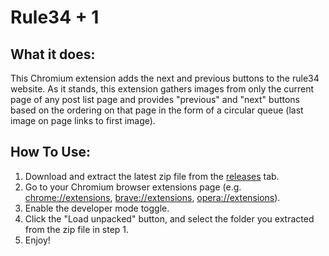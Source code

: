 # Rule34 + 1

## What it does:

This Chromium extension adds the next and previous buttons to the rule34 website. As it stands, this extension gathers images from only the current page of any post list page and provides "previous" and "next" buttons based on the ordering on that page in the form of a circular queue (last image on page links to first image).

## How To Use:

1. Download and extract the latest zip file from the [releases](../../releases) tab.
2. Go to your Chromium browser extensions page (e.g. <chrome://extensions>, <brave://extensions>, <opera://extensions>).
3. Enable the developer mode toggle.
4. Click the "Load unpacked" button, and select the folder you extracted from the zip file in step 1.
5. Enjoy!

